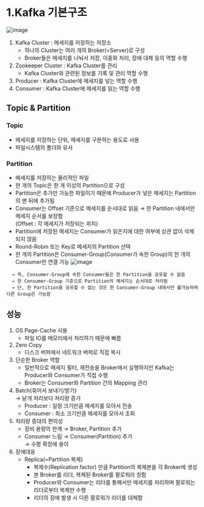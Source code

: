 # 1.Kafka 기본구조
![image](https://user-images.githubusercontent.com/103620466/230803794-afb44bed-b9ab-42c6-96e2-5a895580bb30.png)   
1. Kafka Cluster : 메세지를 저장하는 저장소
    - 하나의 Cluster는 여러 개의 Broker(=Server)로 구성
    - Broker들은 메세지를 나눠서 저장, 이중화 처리, 장애 대체 등의 역할 수행
2. Zookeeper Cluster : Kafka Cluster를 관리
    - Kafka Cluster와 관련된 정보를 기록 및 관리 역할 수행
3. Producer : Kafka Cluster에 메세지를 넣는 역할 수행
4. Consumer : Kafka Cluster에 메세지를 읽는 역할 수행

## Topic & Partition
### Topic
- 메세지를 저장하는 단위, 메세지를 구분하는 용도로 사용
- 파일시스템의 폴더와 유사

### Partition
- 메세지를 저장하는 물리적인 파일
- 한 개의 Topic은 한 개 이상의 Partition으로 구성
- Partition은 추가만 가능한 파일이기 때문에 Producer가 넣은 메세지는 Partition의 맨 뒤에 추가됨
- Consumer는 Offset 기준으로 메세지를 순서대로 읽음 → 한 Partition 내에서만 메세지 순서를 보장함   
  (Offset :  각 메세지가 저장되는 위치)
- Partition에 저장된 메세지는 Consumer가 읽은지에 대한 여부에 상관 없이 삭제되지 않음
- Round-Robin 또는 Key로 메세지의 Partition 선택
- 한 개의 Partition은 Consumer-Group(Consumer가 속한 Group)의 한 개의 Consumer만 연결 가능
![image](https://user-images.githubusercontent.com/103620466/230806109-2d876b33-cb6b-43da-accf-c8e03902dbd7.png)
```
  → 즉, Consumer-Group에 속한 Consumer들은 한 Partition을 공유할 수 없음
  → 한 Consumer-Group 기준으로 Partition의 메세지는 순서대로 처리됨
  → 단, 한 Partition을 공유할 수 없는 것은 한 Consumer-Group 내에서만 불가능하며 다른 Group은 가능함
```

## 성능
1. OS Page-Cache 사용
    - 파일 IO를 메모리에서 처리하기 때문에 빠름
2. Zero Copy
    - 디스크 버퍼에서 네트워크 버퍼로 직접 복사
3. 단순한 Broker 역할
    - 일반적으로 메세지 필터, 재전송을 Broker에서 실행하지만 Kafka는 Producer와 Consumer가 직접 수행
    - Broker는 Consumer와 Partition 간의 Mapping 관리
4. Batch(묶어서 보내기/받기)   
    → 낱개 처리보다 처리량 증가
    - Producer : 일정 크기만큼 메세지를 모아서 전송
    - Consumer : 최소 크기만큼 메세지를 모아서 조회
5. 처리량 증대의 편의성
    - 장비 용량의 한계 → Broker, Partition 추가
    - Consumer 느림 → Consumer(Partition) 추가   
    → 수평 확장에 용이
6. 장애대응
    - Replica(=Partition 복제)
      - 복제수(Replication factor) 만큼 Partition의 복제본을 각 Broker에 생성
      - 본 Broker를 리더, 복제된 Broker를 팔로워라 칭함
      - Producer와 Consumer는 리더를 통해서만 메세지를 처리하며 팔로워는 리더로부터 복제만 수행
      - 리더의 장애 발생 시 다른 팔로워가 리더를 대체함

